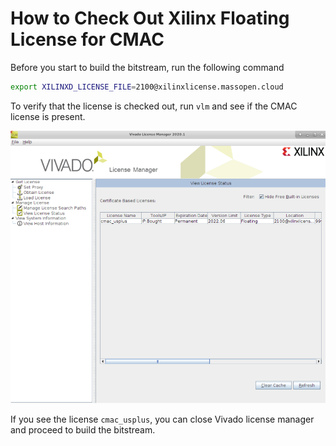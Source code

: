 # How to Check Out Xilinx Floating License for CMAC

Before you start to build the bitstream, run the following command

```bash
export XILINXD_LICENSE_FILE=2100@xilinxlicense.massopen.cloud 
```
To verify that the license is checked out, run ```vlm``` and see if the CMAC license is present.

![plot](vlm.png)

If you see the license ```cmac_usplus```, you can close Vivado license manager and proceed to build the bitstream.
